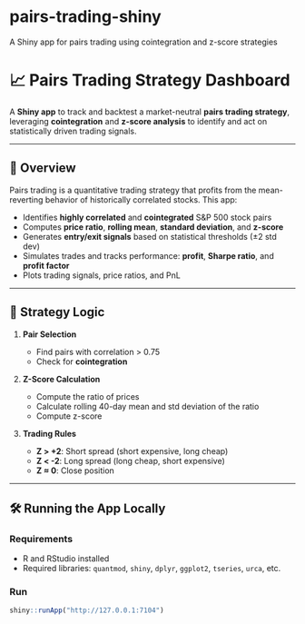 # pairs-trading-shiny
A Shiny app for pairs trading using cointegration and z-score strategies
# 📈 Pairs Trading Strategy Dashboard

A **Shiny app** to track and backtest a market-neutral **pairs trading strategy**, leveraging **cointegration** and **z-score analysis** to identify and act on statistically driven trading signals.

---

## 🚀 Overview

Pairs trading is a quantitative trading strategy that profits from the mean-reverting behavior of historically correlated stocks. This app:

- Identifies **highly correlated** and **cointegrated** S&P 500 stock pairs
- Computes **price ratio**, **rolling mean**, **standard deviation**, and **z-score**
- Generates **entry/exit signals** based on statistical thresholds (±2 std dev)
- Simulates trades and tracks performance: **profit**, **Sharpe ratio**, and **profit factor**
- Plots trading signals, price ratios, and PnL

---

## 🧠 Strategy Logic

1. **Pair Selection**
   - Find pairs with correlation > 0.75
   - Check for **cointegration**

2. **Z-Score Calculation**
   - Compute the ratio of prices
   - Calculate rolling 40-day mean and std deviation of the ratio
   - Compute z-score

3. **Trading Rules**
   - **Z > +2**: Short spread (short expensive, long cheap)
   - **Z < -2**: Long spread (long cheap, short expensive)
   - **Z ≈ 0**: Close position

---

## 🛠️ Running the App Locally

### Requirements
- R and RStudio installed
- Required libraries: `quantmod`, `shiny`, `dplyr`, `ggplot2`, `tseries`, `urca`, etc.

### Run
```R
shiny::runApp("http://127.0.0.1:7104")
